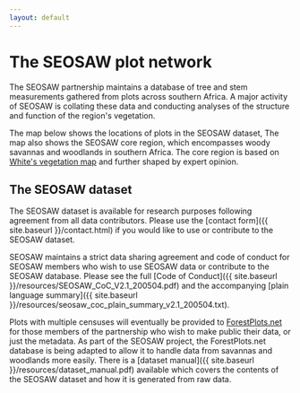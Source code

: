 ```yaml
---
layout: default
---
```


<link rel="stylesheet" href="{{ site.baseurl }}/css/MarkerCluster.css" />
<link rel="stylesheet" href="{{ site.baseurl }}/css/MarkerCluster.Default.css" />

# The SEOSAW plot network

The SEOSAW partnership maintains a database of tree and stem measurements gathered from plots across southern Africa. A major activity of SEOSAW is collating these data and conducting analyses of the structure and function of the region's vegetation.

The map below shows the locations of plots in the SEOSAW dataset, The map also shows the SEOSAW core region, which encompasses woody savannas and woodlands in southern Africa. The core region is based on [White's vegetation map](https://www.cabdirect.org/cabdirect/abstract/19840692540) and further shaped by expert opinion. 

## The SEOSAW dataset 

The SEOSAW dataset is available for research purposes following agreement from all data contributors. Please use the [contact form]({{ site.baseurl }}/contact.html) if you would like to use or contribute to the SEOSAW dataset. 


SEOSAW maintains a strict data sharing agreement and code of conduct for SEOSAW members who wish to use SEOSAW data or contribute to the SEOSAW database. Please see the full [Code of Conduct]({{ site.baseurl }}/resources/SEOSAW_CoC_V2.1_200504.pdf) and the accompanying [plain language summary]({{ site.baseurl }}/resources/seosaw_coc_plain_summary_v2.1_200504.txt).

Plots with multiple censuses will eventually be provided to [ForestPlots.net](https://www.forestplots.net/) for those members of the partnership who wish to make public their data, or just the metadata. As part of the SEOSAW project, the ForestPlots.net database is being adapted to allow it to handle data from savannas and woodlands more easily.  There is a [dataset manual]({{ site.baseurl }}/resources/dataset_manual.pdf) available which covers the contents of the SEOSAW dataset and how it is generated from raw data.

<div id="leaf-map"></div>

<script src="{{ site.baseurl }}/scripts/plots.js"></script>
<script src="{{ site.baseurl }}/scripts/region.js"></script>
<script src="https://unpkg.com/leaflet@1.2.0/dist/leaflet.js"
	integrity="sha512-lInM/apFSqyy1o6s89K4iQUKg6ppXEgsVxT35HbzUupEVRh2Eu9Wdl4tHj7dZO0s1uvplcYGmt3498TtHq+log=="
	crossorigin=""></script>
<script src="{{ site.baseurl }}/scripts/leaf-map.js"></script>
<script src="{{ site.baseurl }}/scripts/leaflet.markercluster-src.js"></script>


